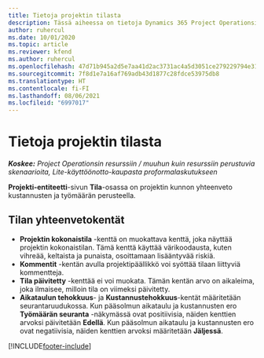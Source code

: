 ```yaml
---
title: Tietoja projektin tilasta
description: Tässä aiheessa on tietoja Dynamics 365 Project Operationsin projekteille määritetystä tilasta.
author: ruhercul
ms.date: 10/01/2020
ms.topic: article
ms.reviewer: kfend
ms.author: ruhercul
ms.openlocfilehash: 47d71b945a2d5e7aa41d2ac3731ac4a5d3051ce279229794e31c9673f688130e
ms.sourcegitcommit: 7f8d1e7a16af769adb43d1877c28fdce53975db8
ms.translationtype: HT
ms.contentlocale: fi-FI
ms.lasthandoff: 08/06/2021
ms.locfileid: "6997017"
---
```

# <a name="understand-project-status"></a>Tietoja projektin tilasta

_**Koskee:** Project Operationsin resurssiin / muuhun kuin resurssiin perustuvia skenaarioita, Lite-käyttöönotto-kaupasta proformalaskutukseen_


**Projekti-entiteetti**-sivun **Tila**-osassa on projektin kunnon yhteenveto kustannusten ja työmäärän perusteella.


## <a name="status-summary-fields"></a>Tilan yhteenvetokentät

- **Projektin kokonaistila** -kenttä on muokattava kenttä, joka näyttää projektin kokonaistilan. Tämä kenttä käyttää värikoodausta, kuten vihreää, keltaista ja punaista, osoittamaan lisääntyvää riskiä. 
- **Kommentit** -kentän avulla projektipäällikkö voi syöttää tilaan liittyviä kommentteja. 
- **Tila päivitetty** -kenttää ei voi muokata. Tämän kentän arvo on aikaleima, joka ilmaisee, milloin tila on viimeksi päivitetty.
- **Aikataulun tehokkuus**- ja **Kustannustehokkuus**-kentät määritetään seurantaruudukossa. Kun pääsolmun aikataulu ja kustannusten ero **Työmäärän seuranta** -näkymässä ovat positiivisia, näiden kenttien arvoksi päivitetään **Edellä**. Kun pääsolmun aikataulu ja kustannusten ero ovat negatiivisia, näiden kenttien arvoksi määritetään **Jäljessä**.


[!INCLUDE[footer-include](../includes/footer-banner.md)]